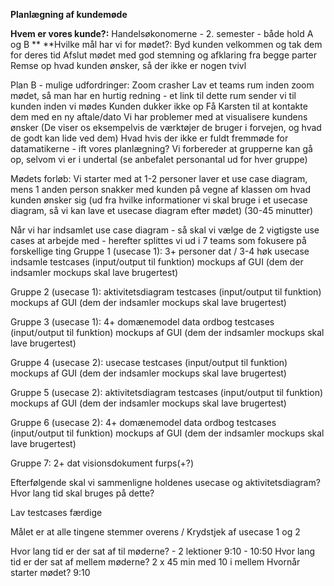 **Planlægning af kundemøde**

**Hvem er vores kunde?:** Handelsøkonomerne - 2. semester - både hold A og B
**
**Hvilke mål har vi for mødet?: 
Byd kunden velkommen og tak dem for deres tid
Afslut mødet med god stemning og afklaring fra begge parter
Remse op hvad kunden ønsker, så der ikke er nogen tvivl

Plan B - mulige udfordringer:
Zoom crasher
Lav et teams rum inden zoom mødet, så man har en hurtig redning -  et link til dette rum sender vi til kunden inden vi mødes
Kunden dukker ikke op
Få Karsten til at kontakte dem med en ny aftale/dato
Vi har problemer med at visualisere kundens ønsker
(De viser os eksempelvis de værktøjer de bruger i forvejen, og hvad de godt kan lide ved dem)
Hvad hvis der ikke er fuldt fremmøde for datamatikerne - ift vores planlægning?
Vi forbereder at grupperne kan gå op, selvom vi er i undertal (se anbefalet personantal ud for hver gruppe)

Mødets forløb:
Vi starter med at 1-2 personer laver et use case diagram, mens 1 anden person snakker med kunden på vegne af klassen om hvad kunden ønsker sig (ud fra hvilke informationer vi skal bruge i et usecase diagram, så vi kan lave et usecase diagram  efter mødet) (30-45 minutter)

Når vi har indsamlet use case diagram - så skal vi vælge de 2 vigtigste use cases at arbejde med -  herefter splittes vi ud i 7 teams som fokusere på forskellige ting 
Gruppe 1 (usecase 1): 3+ personer dat / 3-4  høk
	usecase 
indsamle testcases (input/output til funktion)
mockups af GUI (dem der indsamler mockups skal lave brugertest)

Gruppe 2 (usecase 1):
	aktivitetsdiagram
	testcases (input/output til funktion)
mockups af GUI (dem der indsamler mockups skal lave brugertest)

Gruppe 3 (usecase 1): 4+
	domænemodel
	data ordbog
	testcases (input/output til funktion)
mockups af GUI (dem der indsamler mockups skal lave brugertest)

Gruppe 4 (usecase 2):
	usecase 
testcases (input/output til funktion)
mockups af GUI (dem der indsamler mockups skal lave brugertest)

Gruppe 5 (usecase 2):
aktivitetsdiagram
	testcases (input/output til funktion)
mockups af GUI (dem der indsamler mockups skal lave brugertest)

Gruppe 6 (usecase 2): 4+
domænemodel
	data ordbog
	testcases (input/output til funktion)
mockups af GUI (dem der indsamler mockups skal lave brugertest)

Gruppe 7: 2+ dat
	visionsdokument 
	furps(+?)

Efterfølgende skal vi sammenligne holdenes usecase og aktivitetsdiagram?
Hvor lang tid skal bruges på dette?

Lav testcases færdige

Målet er at alle tingene stemmer overens / Krydstjek af usecase 1 og 2

Hvor lang tid er der sat af til møderne? - 2 lektioner 9:10 - 10:50
Hvor lang tid er der sat af mellem møderne? 2 x 45 min med 10 i mellem
Hvornår starter mødet? 9:10
